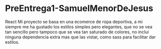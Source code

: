 # PreEntrega1-SamuelMenorDeJesus
React
Mi proyecto se basa en una ecomerce de ropa deportiva, a mi siempre me ha gustado los estilos simples pero elegantes, que no se vea tan sencillo pero tampoco que se vea tan saturado de colores, no incluí ninguna dependencia extra mas que las vistar, como sass para facilitar dar estilos.